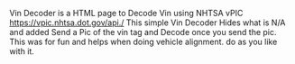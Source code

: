 Vin Decoder is a HTML page to Decode Vin using NHTSA vPIC https://vpic.nhtsa.dot.gov/api./ This simple Vin Decoder Hides what is N/A and added Send a Pic of the vin tag and Decode once you send the pic.
This was for fun and helps when doing vehicle alignment. do as you like with it. 
